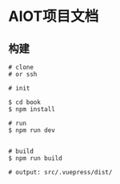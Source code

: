 # AIOT项目文档

## 构建

```shell
# clone 
# or ssh

# init 

$ cd book
$ npm install

# run 
$ npm run dev


# build
$ npm run build

# output: src/.vuepress/dist/
```
